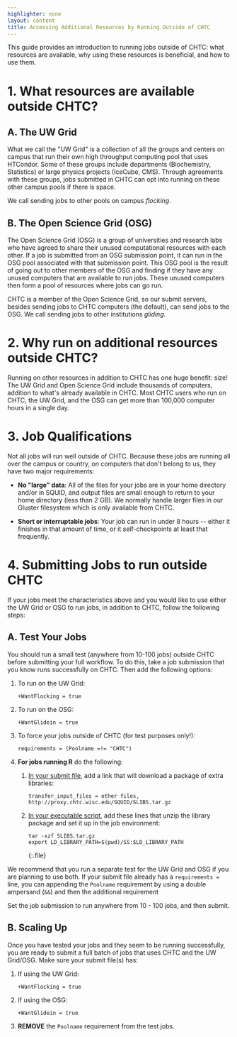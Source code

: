 ```yaml
---
highlighter: none
layout: content
title: Accessing Additional Resources by Running Outside of CHTC
---
```



This guide provides an introduction to running jobs outside of CHTC:
what resources are available, why using these resources is beneficial,
and how to use them.

**1. What resources are available outside CHTC?**
=============================================

A. The UW Grid
--------------

What we call the \"UW Grid\" is a collection of all the groups and
centers on campus that run their own high throughput computing pool that
uses HTCondor. Some of these groups include departments (Biochemistry,
Statistics) or large physics projects (IceCube, CMS). Through agreements
with these groups, jobs submitted in CHTC can opt into running on these
other campus pools if there is space.

We call sending jobs to other pools on campus *flocking*.

B. The Open Science Grid (OSG)
------------------------------

The Open Science Grid (OSG) is a group of universities and research labs
who have agreed to share their unused computational resources with each
other. If a job is submitted from an OSG submission point, it can run in
the OSG pool associated with that submission point. This OSG pool is the
result of going out to other members of the OSG and finding if they have
any unused computers that are available to run jobs. These unused
computers then form a pool of resources where jobs can go run.

CHTC is a member of the Open Science Grid, so our submit servers,
besides sending jobs to CHTC computers (the default), can send jobs to
the OSG. We call sending jobs to other institutions *gliding*.

**2. Why run on additional resources outside CHTC?**
================================================

Running on other resources in addition to CHTC has one huge benefit:
size! The UW Grid and Open Science Grid include thousands of computers,
addition to what\'s already available in CHTC. Most CHTC users who run
on CHTC, the UW Grid, and the OSG can get more than 100,000 computer
hours in a single day.

**3. Job Qualifications**
=====================

Not all jobs will run well outside of CHTC. Because these jobs are
running all over the campus or country, on computers that don\'t belong
to us, they have two major requirements:

-   **No \"large\" data**: All of the files for your jobs are in your
    home directory and/or in SQUID, and output files are small enough to
    return to your home directory (less than 2 GB). We normally handle
    larger files in our Gluster filesystem which is only available from
    CHTC.  

-   **Short or interruptable jobs**: Your job can run in under 8 hours
    \-- either it finishes in that amount of time, or it
    self-checkpoints at least that frequently.

**4. Submitting Jobs to run outside CHTC**
======================================

If your jobs meet the characteristics above and you would like to use
either the UW Grid or OSG to run jobs, in addition to CHTC, follow the
following steps:

A. Test Your Jobs
-----------------

You should run a small test (anywhere from 10-100 jobs) outside CHTC
before submitting your full workflow. To do this, take a job submission
that you know runs successfully on CHTC. Then add the following options:

1.  To run on the UW Grid:

    ``` {.sub}
    +WantFlocking = true
    ```

2.  To run on the OSG:

    ``` {.sub}
    +WantGlidein = true
    ```

3.  To force your jobs outside of CHTC (for test purposes only!):

    ``` {.sub}
    requirements = (Poolname =!= "CHTC")
    ```

4.  **For jobs running R** do the following:
    1.  <ins>In your submit file</ins>, add a link that will download
        a package of extra libraries:

        ``` {.sub}
        transfer_input_files = other files, http://proxy.chtc.wisc.edu/SQUID/SLIBS.tar.gz
        ```

    2.  <ins>In your executable script</ins>, add these lines that
        unzip the library package and set it up in the job environment:

        ``` 
        tar -xzf SLIBS.tar.gz
        export LD_LIBRARY_PATH=$(pwd)/SS:$LD_LIBRARY_PATH
        ```
        {:.file}

We recommend that you run a separate test for the UW Grid and OSG if you
are planning to use both. If your submit file already has a
`requirements = ` line, you can appending the `Poolname` requirement by
using a double ampersand (`&&`) and then the additional requirement

Set the job submission to run anywhere from 10 - 100 jobs, and then
submit.

B. Scaling Up
-------------

Once you have tested your jobs and they seem to be running successfully,
you are ready to submit a full batch of jobs that uses CHTC and the UW
Grid/OSG. Make sure your submit file(s) has:

1.  If using the UW Grid:

    ``` {.sub}
    +WantFlocking = true
    ```

2.  If using the OSG:

    ``` {.sub}
    +WantGlidein = true
    ```

3.  **REMOVE** the `Poolname` requirement from the test jobs.
